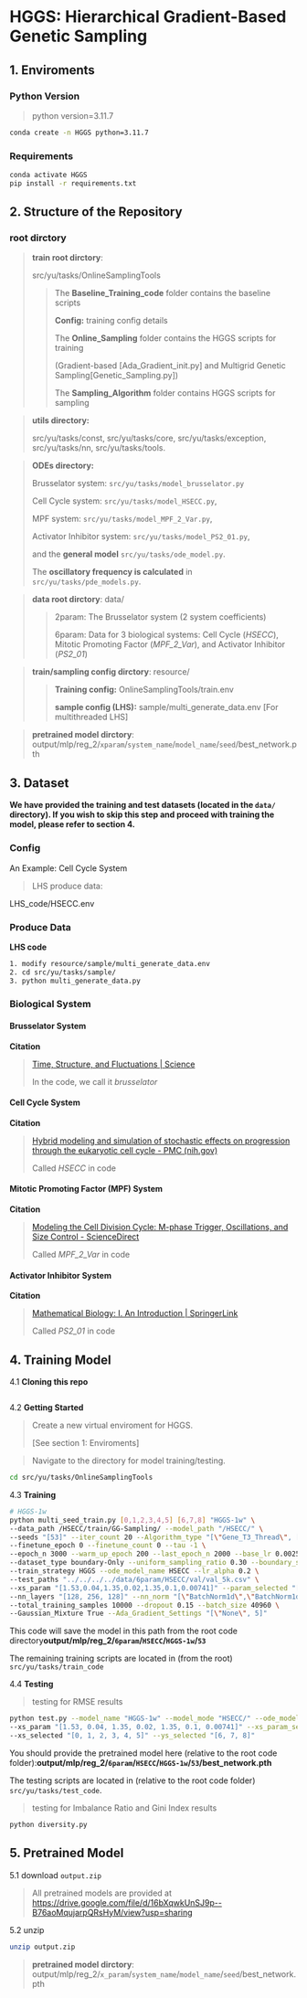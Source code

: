 # HGGS: Hierarchical Gradient-Based Genetic Sampling

## 1. Enviroments

### Python Version

> python version=3.11.7

```bash
conda create -n HGGS python=3.11.7
```

### Requirements

```bash
conda activate HGGS
pip install -r requirements.txt
```

## 2. Structure of the Repository

### root dirctory

> **train root dirctory**: 
>
> src/yu/tasks/OnlineSamplingTools
>
> > The **Baseline_Training_code** folder contains the baseline scripts
> >
> > **Config:** training config details
> >
> > The **Online_Sampling** folder contains the HGGS scripts for training
> >
> > (Gradient-based [Ada_Gradient_init.py] and Multigrid Genetic Sampling[Genetic_Sampling.py])
> >
> > The **Sampling_Algorithm** folder contains HGGS scripts for sampling

> **utils directory:**
>
> src/yu/tasks/const, src/yu/tasks/core, src/yu/tasks/exception, src/yu/tasks/nn, src/yu/tasks/tools.

> **ODEs directory:**
>
> Brusselator system: `src/yu/tasks/model_brusselator.py `
>
> Cell Cycle system: `src/yu/tasks/model_HSECC.py`, 
>
> MPF system: `src/yu/tasks/model_MPF_2_Var.py`, 
>
> Activator Inhibitor system: `src/yu/tasks/model_PS2_01.py`, 
>
> and the **general model** `src/yu/tasks/ode_model.py`.
>
> The **oscillatory frequency is calculated** in `src/yu/tasks/pde_models.py`.

> **data root dirctory**: data/
>
> > 2param: The Brusselator system (2 system coefficients)
> >
> > 6param: Data for 3 biological systems: Cell Cycle (*HSECC*),  Mitotic Promoting Factor (*MPF_2_Var*), and Activator Inhibitor (*PS2_01*)

> **train/sampling config dirctory**: resource/
>
> > **Training config:** OnlineSamplingTools/train.env
> >
> > **sample config (LHS):** sample/multi_generate_data.env [For multithreaded LHS]

> **pretrained model dirctory**: output/mlp/reg_2/`xparam`/`system_name`/`model_name`/`seed`/best_network.pth

## 3. Dataset

**We have provided the training and test datasets (located in the `data/` directory). If you wish to skip this step and proceed with training the model, please refer to section 4.**

### Config

An Example: Cell Cycle System

> LHS produce data: 

LHS_code/HSECC.env

### Produce Data

**LHS code**

```bash
1. modify resource/sample/multi_generate_data.env
2. cd src/yu/tasks/sample/
3. python multi_generate_data.py
```

### Biological System

#### Brusselator System

**Citation**

> [Time, Structure, and Fluctuations | Science](https://www.science.org/doi/abs/10.1126/science.201.4358.777)
>
> In the code, we call it *brusselator*

#### Cell Cycle System

**Citation**

> [Hybrid modeling and simulation of stochastic effects on progression through the eukaryotic cell cycle - PMC (nih.gov)](https://www.ncbi.nlm.nih.gov/pmc/articles/PMC3272065/)
>
> Called *HSECC* in code

#### Mitotic Promoting Factor (MPF) System

**Citation**

> [Modeling the Cell Division Cycle: M-phase Trigger, Oscillations, and Size Control - ScienceDirect](https://www.sciencedirect.com/science/article/abs/pii/S0022519383711793)
>
> Called *MPF_2_Var* in code

#### Activator Inhibitor System

**Citation**

> [Mathematical Biology: I. An Introduction | SpringerLink](https://link.springer.com/book/10.1007/b98868)
>
> Called *PS2_01* in code

## 4. Training Model

4.1 **Cloning this repo**

```python

```

4.2 **Getting Started**

>
> Create a new virtual enviroment for HGGS. 
>
> [See section 1: Enviroments]

>
> Navigate to the directory for model training/testing.

```bash
cd src/yu/tasks/OnlineSamplingTools
```

4.3 **Training**

```bash
# HGGS-1w
python multi_seed_train.py [0,1,2,3,4,5] [6,7,8] "HGGS-1w" \
--data_path /HSECC/train/GG-Sampling/ --model_path "/HSECC/" \
--seeds "[53]" --iter_count 20 --Algorithm_type "[\"Gene_T3_Thread\", [6.0, 4.0], [\"A\", \"D\"]]" \
--finetune_epoch 0 --finetune_count 0 --tau -1 \
--epoch_n 3000 --warm_up_epoch 200 --last_epoch_n 2000 --base_lr 0.0025 --max_lr -1 \
--dataset_type boundary-Only --uniform_sampling_ratio 0.30 --boundary_sampling_ratio 0.20 --boundary_KNN 5 \
--train_strategy HGGS --ode_model_name HSECC --lr_alpha 0.2 \
--test_paths "../../../../data/6param/HSECC/val/val_5k.csv" \
--xs_param "[1.53,0.04,1.35,0.02,1.35,0.1,0.00741]" --param_selected "[0,1,2,3,4,5]" --xs_lb_ub "[0, 10]" \
--nn_layers "[128, 256, 128]" --nn_norm "[\"BatchNorm1d\",\"BatchNorm1d\",\"BatchNorm1d\"]" \
--total_training_samples 10000 --dropout 0.15 --batch_size 40960 \
--Gaussian_Mixture True --Ada_Gradient_Settings "[\"None\", 5]"
```

This code will save the model in this path from the root code directory**output/mlp/reg_2/`6param`/`HSECC`/`HGGS-1w`/`53`**

The remaining training scripts are located in (from the root) `src/yu/tasks/train_code`

4.4 **Testing**

> testing for RMSE results

```bash
python test.py --model_name "HGGS-1w" --model_mode "HSECC/" --ode_model_name "HSECC" \
--xs_param "[1.53, 0.04, 1.35, 0.02, 1.35, 0.1, 0.00741]" --xs_param_selected "[0, 1, 2, 3, 4, 5]" \
--xs_selected "[0, 1, 2, 3, 4, 5]" --ys_selected "[6, 7, 8]"
```

You should provide the pretrained model here (relative to the root code folder):**output/mlp/reg_2/`6param`/`HSECC`/`HGGS-1w`/`53`/best_network.pth**

The testing scripts are located in (relative to the root code folder) `src/yu/tasks/test_code`.

> testing for Imbalance Ratio and Gini Index results

```bash
python diversity.py
```

## 5. Pretrained Model

5.1 download `output.zip`

> All pretrained models are provided at https://drive.google.com/file/d/16bXqwkUnSJ9p--B76aoMqujarpQRsHyM/view?usp=sharing

5.2 unzip

```bash
unzip output.zip
```

> **pretrained model dirctory**: output/mlp/reg_2/`x_param`/`system_name`/`model_name`/`seed`/best_network.pth
